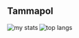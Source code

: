 ## Tammapol

<img alt = "my stats" align = "left" src="https://github-readme-stats.vercel.app/api?username=ch4dum"/>
<img alt = "top langs" src="https://github-readme-stats.vercel.app/api/top-langs/?username=ch4dum&layout=compact"/>
<!--
**ch4dum/ch4dum** is a ✨ _special_ ✨ repository because its `README.md` (this file) appears on your GitHub profile.

Here are some ideas to get you started:

- 🔭 I’m currently working on ...
- 🌱 I’m currently learning ...
- 👯 I’m looking to collaborate on ...
- 🤔 I’m looking for help with ...
- 💬 Ask me about ...
- 📫 How to reach me: ...
- 😄 Pronouns: ...
- ⚡ Fun fact: ...
-->
